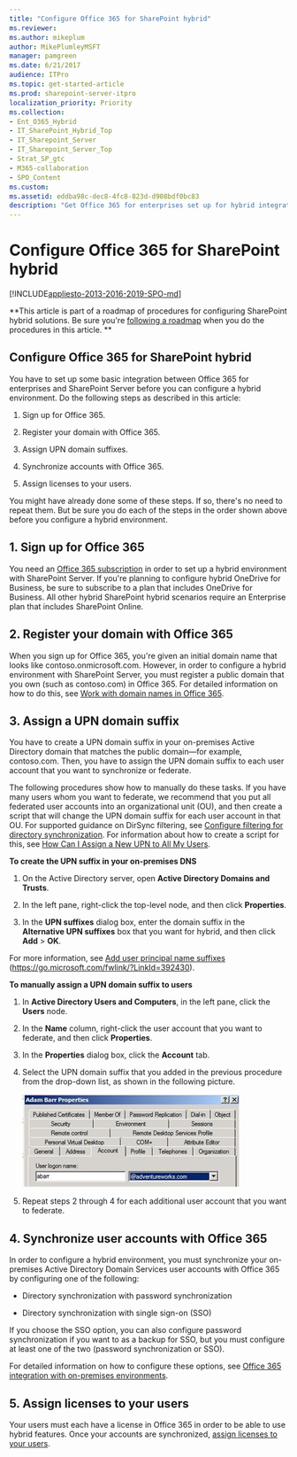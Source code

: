 ```yaml
---
title: "Configure Office 365 for SharePoint hybrid"
ms.reviewer: 
ms.author: mikeplum
author: MikePlumleyMSFT
manager: pamgreen
ms.date: 6/21/2017
audience: ITPro
ms.topic: get-started-article
ms.prod: sharepoint-server-itpro
localization_priority: Priority
ms.collection:
- Ent_O365_Hybrid
- IT_SharePoint_Hybrid_Top
- IT_Sharepoint_Server
- IT_Sharepoint_Server_Top
- Strat_SP_gtc
- M365-collaboration
- SPO_Content
ms.custom: 
ms.assetid: eddba98c-dec8-4fc8-823d-d908bdf0bc83
description: "Get Office 365 for enterprises set up for hybrid integration with SharePoint Server."
---
```


# Configure Office 365 for SharePoint hybrid

[!INCLUDE[appliesto-2013-2016-2019-SPO-md](../includes/appliesto-2013-2016-2019-SPO-md.md)] 
  
 **This article is part of a roadmap of procedures for configuring SharePoint hybrid solutions. Be sure you're [following a roadmap](configuration-roadmaps.md) when you do the procedures in this article. **
  
## Configure Office 365 for SharePoint hybrid

You have to set up some basic integration between Office 365 for enterprises and SharePoint Server before you can configure a hybrid environment. Do the following steps as described in this article:
  
1. Sign up for Office 365.
    
2. Register your domain with Office 365.
    
3. Assign UPN domain suffixes.
    
4. Synchronize accounts with Office 365.
    
5. Assign licenses to your users.
    
You might have already done some of these steps. If so, there's no need to repeat them. But be sure you do each of the steps in the order shown above before you configure a hybrid environment.
  
## 1. Sign up for Office 365

You need an [Office 365 subscription](https://go.microsoft.com/fwlink/p/?LinkID=532795) in order to set up a hybrid environment with SharePoint Server. If you're planning to configure hybrid OneDrive for Business, be sure to subscribe to a plan that includes OneDrive for Business. All other hybrid SharePoint hybrid scenarios require an Enterprise plan that includes SharePoint Online. 
  
## 2. Register your domain with Office 365

When you sign up for Office 365, you're given an initial domain name that looks like contoso.onmicrosoft.com. However, in order to configure a hybrid environment with SharePoint Server, you must register a public domain that you own (such as contoso.com) in Office 365. For detailed information on how to do this, see [Work with domain names in Office 365](https://go.microsoft.com/fwlink/p/?LinkID=534807).
  
## 3. Assign a UPN domain suffix
<a name="assignUPN"> </a>

You have to create a UPN domain suffix in your on-premises Active Directory domain that matches the public domain—for example, contoso.com. Then, you have to assign the UPN domain suffix to each user account that you want to synchronize or federate.
  
The following procedures show how to manually do these tasks. If you have many users whom you want to federate, we recommend that you put all federated user accounts into an organizational unit (OU), and then create a script that will change the UPN domain suffix for each user account in that OU. For supported guidance on DirSync filtering, see [Configure filtering for directory synchronization](https://go.microsoft.com/fwlink/?LinkID=392308). For information about how to create a script for this, see [How Can I Assign a New UPN to All My Users](https://go.microsoft.com/fwlink/?LinkId=392242).
  
 **To create the UPN suffix in your on-premises DNS**
  
1. On the Active Directory server, open **Active Directory Domains and Trusts**.
    
2. In the left pane, right-click the top-level node, and then click **Properties**.
    
3. In the **UPN suffixes** dialog box, enter the domain suffix in the **Alternative UPN suffixes** box that you want for hybrid, and then click **Add** > **OK**.
    
For more information, see [Add user principal name suffixes](https://go.microsoft.com/fwlink/?LinkId=392430) (https://go.microsoft.com/fwlink/?LinkId=392430). 
  
 **To manually assign a UPN domain suffix to users**
  
1. In **Active Directory Users and Computers**, in the left pane, click the **Users** node. 
    
2. In the **Name** column, right-click the user account that you want to federate, and then click **Properties**.
    
3. In the **Properties** dialog box, click the **Account** tab. 
    
4. Select the UPN domain suffix that you added in the previous procedure from the drop-down list, as shown in the following picture.
    
     ![This figure illustrates the UPN Suffix setting](../media/UPNSuffix_Hybrid.jpg)
  
5. Repeat steps 2 through 4 for each additional user account that you want to federate.
    
## 4. Synchronize user accounts with Office 365
<a name="assignUPN"> </a>

In order to configure a hybrid environment, you must synchronize your on-premises Active Directory Domain Services user accounts with Office 365 by configuring one of the following:
  
- Directory synchronization with password synchronization
    
- Directory synchronization with single sign-on (SSO)
    
If you choose the SSO option, you can also configure password synchronization if you want to as a backup for SSO, but you must configure at least one of the two (password synchronization or SSO). 
  
For detailed information on how to configure these options, see [Office 365 integration with on-premises environments](https://go.microsoft.com/fwlink/p/?LinkID=524187).
  
## 5. Assign licenses to your users
<a name="assignUPN"> </a>

Your users must each have a license in Office 365 in order to be able to use hybrid features. Once your accounts are synchronized, [assign licenses to your users](https://go.microsoft.com/fwlink/p/?LinkID=529809).
  

